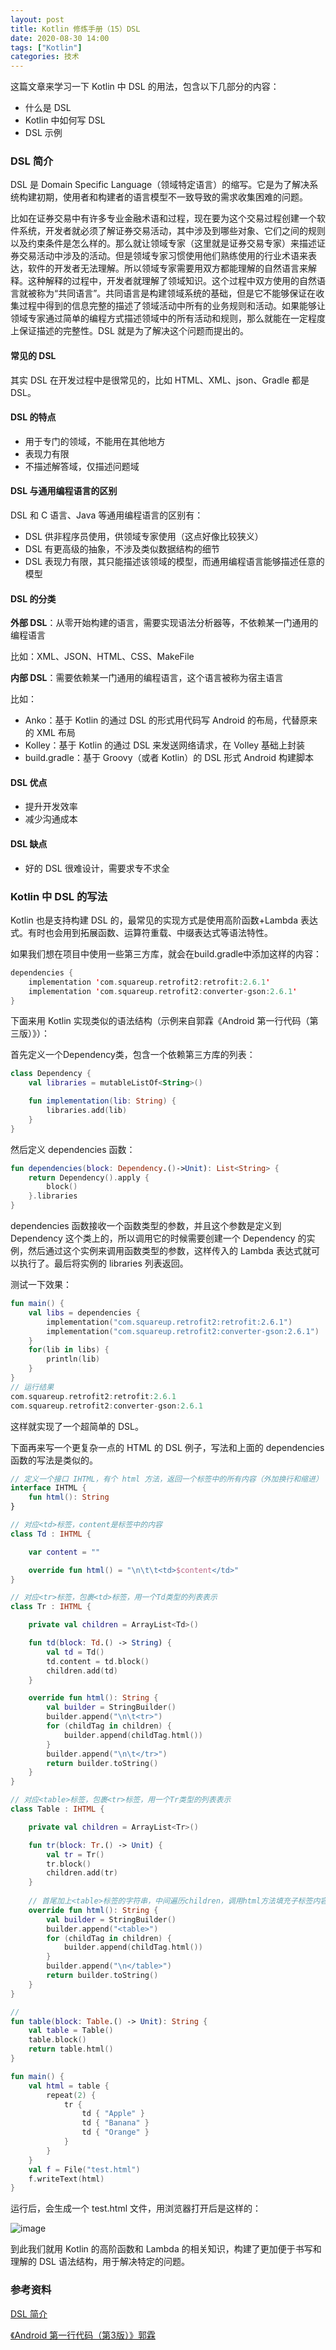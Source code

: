 ```yaml
---
layout: post
title: Kotlin 修炼手册（15）DSL
date: 2020-08-30 14:00
tags: ["Kotlin"]
categories: 技术
---
```


这篇文章来学习一下 Kotlin 中 DSL 的用法，包含以下几部分的内容：

- 什么是 DSL
- Kotlin 中如何写 DSL
- DSL 示例

### DSL 简介

DSL 是 Domain Specific Language（领域特定语言）的缩写。它是为了解决系统构建初期，使用者和构建者的语言模型不一致导致的需求收集困难的问题。

比如在证券交易中有许多专业金融术语和过程，现在要为这个交易过程创建一个软件系统，开发者就必须了解证券交易活动，其中涉及到哪些对象、它们之间的规则以及约束条件是怎么样的。那么就让领域专家（这里就是证券交易专家）来描述证券交易活动中涉及的活动。但是领域专家习惯使用他们熟练使用的行业术语来表达，软件的开发者无法理解。所以领域专家需要用双方都能理解的自然语言来解释。这种解释的过程中，开发者就理解了领域知识。这个过程中双方使用的自然语言就被称为“共同语言”。共同语言是构建领域系统的基础，但是它不能够保证在收集过程中得到的信息完整的描述了领域活动中所有的业务规则和活动。如果能够让领域专家通过简单的编程方式描述领域中的所有活动和规则，那么就能在一定程度上保证描述的完整性。DSL 就是为了解决这个问题而提出的。

#### 常见的 DSL

其实 DSL 在开发过程中是很常见的，比如 HTML、XML、json、Gradle 都是DSL。

#### DSL 的特点

- 用于专门的领域，不能用在其他地方
- 表现力有限
- 不描述解答域，仅描述问题域

#### DSL 与通用编程语言的区别

DSL 和 C 语言、Java 等通用编程语言的区别有：

- DSL 供非程序员使用，供领域专家使用（这点好像比较狭义）
- DSL 有更高级的抽象，不涉及类似数据结构的细节
- DSL 表现力有限，其只能描述该领域的模型，而通用编程语言能够描述任意的模型

#### DSL 的分类

**外部 DSL**：从零开始构建的语言，需要实现语法分析器等，不依赖某一门通用的编程语言

比如：XML、JSON、HTML、CSS、MakeFile

**内部 DSL**：需要依赖某一门通用的编程语言，这个语言被称为宿主语言

比如：

- Anko：基于 Kotlin 的通过 DSL 的形式用代码写 Android 的布局，代替原来的 XML 布局
- Kolley：基于 Kotlin 的通过 DSL 来发送网络请求，在 Volley 基础上封装
- build.gradle：基于 Groovy（或者 Kotlin）的 DSL 形式 Android 构建脚本

#### DSL 优点

- 提升开发效率
- 减少沟通成本

#### DSL 缺点

- 好的 DSL 很难设计，需要求专不求全

### Kotlin 中 DSL 的写法

Kotlin 也是支持构建 DSL 的，最常见的实现方式是使用高阶函数+Lambda 表达式。有时也会用到拓展函数、运算符重载、中缀表达式等语法特性。

如果我们想在项目中使用一些第三方库，就会在build.gradle中添加这样的内容：

```kotlin
dependencies {
    implementation 'com.squareup.retrofit2:retrofit:2.6.1'
    implementation 'com.squareup.retrofit2:converter-gson:2.6.1'
}
```

下面来用 Kotlin 实现类似的语法结构（示例来自郭霖《Android 第一行代码（第三版）》）：

首先定义一个Dependency类，包含一个依赖第三方库的列表：

```kotlin
class Dependency {
    val libraries = mutableListOf<String>()

    fun implementation(lib: String) {
        libraries.add(lib)
    }
}
```

然后定义 dependencies 函数：

```kotlin
fun dependencies(block: Dependency.()->Unit): List<String> {
    return Dependency().apply {
        block()
    }.libraries
}
```

dependencies 函数接收一个函数类型的参数，并且这个参数是定义到 Dependency 这个类上的，所以调用它的时候需要创建一个 Dependency 的实例，然后通过这个实例来调用函数类型的参数，这样传入的 Lambda 表达式就可以执行了。最后将实例的 libraries 列表返回。

测试一下效果：

```kotlin
fun main() {
    val libs = dependencies {
        implementation("com.squareup.retrofit2:retrofit:2.6.1")
        implementation("com.squareup.retrofit2:converter-gson:2.6.1")
    }
    for(lib in libs) {
        println(lib)
    }
}
// 运行结果
com.squareup.retrofit2:retrofit:2.6.1
com.squareup.retrofit2:converter-gson:2.6.1
```

这样就实现了一个超简单的 DSL。

下面再来写一个更复杂一点的 HTML 的 DSL 例子，写法和上面的 dependencies 函数的写法是类似的。

```kotlin
// 定义一个接口 IHTML，有个 html 方法，返回一个标签中的所有内容（外加换行和缩进）
interface IHTML {
    fun html(): String
}

// 对应<td>标签，content是标签中的内容
class Td : IHTML {

    var content = ""

    override fun html() = "\n\t\t<td>$content</td>"
}

// 对应<tr>标签，包裹<td>标签，用一个Td类型的列表表示
class Tr : IHTML {

    private val children = ArrayList<Td>()

    fun td(block: Td.() -> String) {
        val td = Td()
        td.content = td.block()
        children.add(td)
    }

    override fun html(): String {
        val builder = StringBuilder()
        builder.append("\n\t<tr>")
        for (childTag in children) {
            builder.append(childTag.html())
        }
        builder.append("\n\t</tr>")
        return builder.toString()
    }
}

// 对应<table>标签，包裹<tr>标签，用一个Tr类型的列表表示
class Table : IHTML {

    private val children = ArrayList<Tr>()

    fun tr(block: Tr.() -> Unit) {
        val tr = Tr()
        tr.block()
        children.add(tr)
    }
    
    // 首尾加上<table>标签的字符串，中间遍历children，调用html方法填充子标签内容
    override fun html(): String {
        val builder = StringBuilder()
        builder.append("<table>")
        for (childTag in children) {
            builder.append(childTag.html())
        }
        builder.append("\n</table>")
        return builder.toString()
    }
}

// 
fun table(block: Table.() -> Unit): String {
    val table = Table()
    table.block()
    return table.html()
}

fun main() {
    val html = table {
        repeat(2) {
            tr {
                td { "Apple" }
                td { "Banana" }
                td { "Orange" }
            }
        }
    }
    val f = File("test.html")
    f.writeText(html)
}
```

运行后，会生成一个 test.html 文件，用浏览器打开后是这样的：

![image](https://i.loli.net/2020/08/20/NcyBEaGlm5Mq187.png)

到此我们就用 Kotlin 的高阶函数和 Lambda 的相关知识，构建了更加便于书写和理解的 DSL 语法结构，用于解决特定的问题。

### 参考资料

[DSL 简介](https://blog.csdn.net/u010278882/article/details/50554299)

[《Android 第一行代码（第3版）》郭霖](https://www.ituring.com.cn/book/2744)




